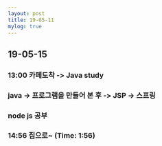 ```yaml
---
layout: post
title: 19-05-11
mylog: true
---
```


## 19-05-15

### 13:00 카페도착 -> Java study
### java -> 프로그램을 만들어 본 후 -> JSP -> 스프링

### node js 공부


### 14:56 집으로~ (Time: 1:56)
